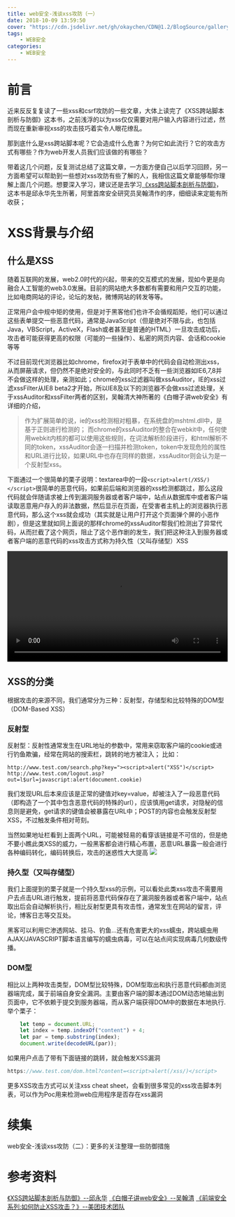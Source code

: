 ```yaml
---
title: web安全-浅谈xss攻防（一）
date: 2018-10-09 13:59:50
cover: "https://cdn.jsdelivr.net/gh/okaychen/CDN@1.2/BlogSource/gallery/thumb_006.jpg"
tags:  
    - WEB安全
categories:
    - WEB安全
---
```


# 前言
近来反反复复读了一些xss和csrf攻防的一些文章，大体上读完了《XSS跨站脚本剖析与防御》这本书，之前浅浮的以为xss仅仅需要对用户输入内容进行过滤，然而现在重新审视xss的攻击技巧着实令人眼花缭乱。

那到底什么是xss跨站脚本呢？它会造成什么危害？为何它如此流行？它的攻击方式有哪些？作为web开发人员我们应该做的有哪些？

带着这几个问题，反复测试总结了这篇文章，一方面方便自己以后学习回顾，另一方面希望可以帮助到一些想对xss攻防有些了解的人，我相信这篇文章能够帮你理解上面几个问题。想要深入学习，建议还是去学习[《xss跨站脚本剖析与防御》](https://read.douban.com/ebook/12812565/)，这本书是邱永华先生所著，阿里首席安全研究员吴翰清作的序，细细读来定能有所收获；
<!--more-->
# XSS背景与介绍
## 什么是XSS
随着互联网的发展，web2.0时代的兴起，带来的交互模式的发展，现如今更是向融合人工智能的web3.0发展。目前的网站绝大多数都有需要和用户交互的功能，比如电商网站的评论，论坛的发帖，微博网站的转发等等。

正常用户会中规中矩的使用，但是对于黑客他们也许不会循规蹈矩，他们可以通过这些表单提交一些恶意代码，通常是JavaScript（但是绝对不限与此，也包括Java，VBScript，ActiveX，Flash或者甚至是普通的HTML）一旦攻击成功后，攻击者可能获得更高的权限（可能的一些操作）、私密的网页内容、会话和cookie等等

不过目前现代浏览器比如chrome，firefox对于表单中的代码会自动检测出xss，从而屏蔽请求，但仍然不是绝对安全的，与此同时不乏有一些浏览器如IE6,7,8并不会做这样的处理，亲测如此；chrome的xss过滤器叫做xssAuditor，IE的xss过滤xssFilter从IE8 beta2才开始，所以IE8及以下的浏览器不会做xss过滤处理，关于xssAuditor和xssFilter两者的区别，吴翰清大神所著的《白帽子讲web安全》有详细的介绍，

>作为扩展简单的说，ie的xss检测相对粗暴，在系统盘的mshtml.dll中，是基于正则进行检测的；
而chrome的xssAuditor的整合在webkit中，任何使用webkit内核的都可以使用这些规则，在词法解析阶段进行，和html解析不同的token，xssAuditor会逐一扫描并检测token，token中发现危险的属性和URL进行比较，如果URL中也存在同样的数据，xssAuditor则会认为是一个反射型xss。

下面通过一个很简单的栗子说明：textarea中的一段`<script>alert(/XSS/)</script>`很简单的恶意代码，如果前后端和浏览器的xss检测都跳过，那么这段代码就会伴随请求被上传到漏洞服务器或者客户端中，站点从数据库中或者客户端读取恶意用户存入的非法数据，然后显示在页面，在受害者主机上的浏览器执行恶意代码，那么这个xss就会成功（其实就是让用户打开这个页面弹个屏的小恶作剧），但是这里就如同上面说的那样chrome的xssAuditor帮我们检测出了异常代码，从而拦截了这个网页，阻止了这个恶作剧的发生，我们把这种注入到服务器或者客户端的恶意代码的xss攻击方式称为持久性（又叫存储型）XSS

<video src="https://www.chenqaq.com/assets/videos/xss01.mp4" controls allowfullscreen="true" loop="true" autoplay="autoplay" width="100%" min-height="100%">embed: xss--chrome_test</video>

## XSS的分类
根据攻击的来源不同，我们通常分为三种：反射型，存储型和比较特殊的DOM型（DOM-Based XSS）

### 反射型
反射型：反射性通常发生在URL地址的参数中，常用来窃取客户端的cookie或进行钓鱼欺骗，经常在网站的搜索栏，跳转的地方被注入；
比如：
```
http://www.test.com/search.php?key="><script>alert("XSS")</script>
http://www.test.com/logout.asp?out=l$url=javascript:alert(document.cookie)
```
我们发现URL后本来应该是正常的键值对key=value，却被注入了一段恶意代码（即构造了一个其中包含恶意代码的特殊的url），应该慎用get请求，对隐秘的信息则是避免，get请求的键值会被暴露在URL中；POST的内容也会触发反射型XSS，不过触发条件相对苛刻。

当然如果地址栏看到上面两个URL，可能被轻易的看穿该链接是不可信的，但是绝不要小瞧此类XSS的威力，一般黑客都会进行精心布置，恶意URL暴露一般会进行各种编码转化，编码转换后，攻击的迷惑性大大提高
![](https://www.chenqaq.com/assets/images/xss-encode01.png)

### 持久型（又叫存储型）
我们上面提到的栗子就是一个持久型xss的示例，可以看处此类xss攻击不需要用户去点击URL进行触发，提前将恶意代码保存在了漏洞服务器或者客户端中，站点取出后会自动解析执行，相比反射型更具有攻击性，通常发生在网站的留言，评论，博客日志等交互处。

黑客可以利用它渗透网站、挂马、钓鱼...还有危害更大的xss蠕虫，跨站蠕虫用AJAX/JAVASCRIPT脚本语言编写的蠕虫病毒，可以在站点间实现病毒几何数级传播。
### DOM型
相比以上两种攻击类型，DOM型比较特殊，DOM型取出和执行恶意代码都由浏览器端完成，属于前端自身安全漏洞。主要由客户端的脚本通过DOM动态地输出到页面中，它不依赖于提交到服务器端，而从客户端获得DOM中的数据在本地执行.
举个栗子：
```js
    let temp = document.URL;
    let index = temp.indexOf("content") + 4;
    let par = temp.substring(index);
    document.write(decodeURL(par));
```
如果用户点击了带有下面链接的跳转，就会触发XSS漏洞
```js
https://www.test.com/dom.html?content=<script>alert(/xss/)</script>
```

更多XSS攻击方式可以关注xss cheat sheet，会看到很多常见的xss攻击脚本列表，可以作为Poc用来检测web应用程序是否存在xss漏洞

# 续集
web安全-浅谈xss攻防（二）：更多的关注整理一些防御措施

# 参考资料
[《XSS跨站脚本剖析与防御》--邱永华](https://book.douban.com/subject/25711796/)
[《白帽子讲web安全》--吴翰清](https://book.douban.com/subject/10546925/)
[《前端安全系列:如何防止XSS攻击？》--美团技术团队](https://juejin.im/post/5bad9140e51d450e935c6d64)


